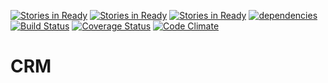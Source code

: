 [![Stories in Ready](https://badge.waffle.io/lexiht/crm.png?label=ready&title=Ready)](https://waffle.io/lexiht/crm)
[![Stories in Ready](https://badge.waffle.io/lexiht/crm.png?label=ready&title=Ready)](https://waffle.io/lexiht/crm)
[![Stories in Ready](https://badge.waffle.io/Vyrent/CRM.png?label=ready&title=Ready)](https://waffle.io/Vyrent/CRM)
[![dependencies](https://david-dm.org/vyrent/crm.png)](https://david-dm.org/vyrent/crm)
[![Build Status](https://travis-ci.org/Vyrent/CRM.svg?branch=master)](https://travis-ci.org/Vyrent/CRM)
[![Coverage Status](https://coveralls.io/repos/github/Vyrent/CRM/badge.svg?branch=master)](https://coveralls.io/github/Vyrent/CRM?branch=master)
[![Code Climate](https://codeclimate.com/github/Vyrent/CRM/badges/gpa.svg)](https://codeclimate.com/github/Vyrent/CRM)

# CRM
